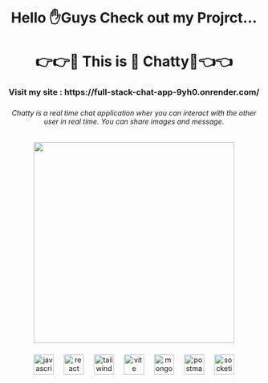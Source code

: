 <h1 align="center">Hello ✋Guys Check out my Projrct...</h1>

###

<h1 align="center">👉👉👀 This is  💬 Chatty👀👈👈</h1>

<h3 align="center"> Visit my site : https://full-stack-chat-app-9yh0.onrender.com/  </h3>

###

<h6 align="center">Chatty is a real time chat application wher you can interact with the other user in real time. You can share images and message.</h6>

###

<div align="center">
  <img height="400" src="https://i.postimg.cc/QdgB8Rb2/Screenshot-2024-12-20-001130.png"  />
</div>

###

<div align="center">
  <img src="https://skillicons.dev/icons?i=js" height="40" alt="javascript logo"  />
  <img width="12" />
  <img src="https://cdn.jsdelivr.net/gh/devicons/devicon/icons/react/react-original.svg" height="40" alt="react logo"  />
  <img width="12" />
  <img src="https://cdn.jsdelivr.net/gh/devicons/devicon/icons/tailwindcss/tailwindcss-original-wordmark.svg" height="40" alt="tailwindcss logo"  />
  <img width="12" />
  <img src="https://skillicons.dev/icons?i=vite" height="40" alt="vite logo"  />
  <img width="12" />
  <img src="https://skillicons.dev/icons?i=mongodb" height="40" alt="mongodb logo"  />
  <img width="12" />
  <img src="https://skillicons.dev/icons?i=postman" height="40" alt="postman logo"  />
  <img width="12" />
  <img src="https://img.shields.io/badge/Socket.io-010101?logo=socketdotio&logoColor=white&style=for-the-badge" height="40" alt="socketio logo"  />
</div>

###
